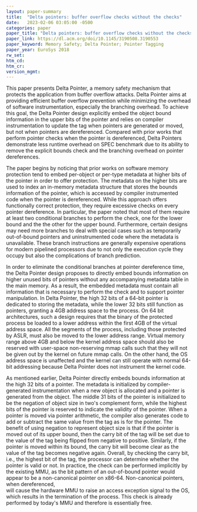 ```yaml
---
layout: paper-summary
title:  "Delta pointers: buffer overflow checks without the checks"
date:   2023-02-06 03:05:00 -0500
categories: paper
paper_title: "Delta pointers: buffer overflow checks without the checks"
paper_link: https://dl.acm.org/doi/10.1145/3190508.3190553
paper_keyword: Memory Safety; Delta Pointer; Pointer Tagging
paper_year: EuroSys 2018
rw_set:
htm_cd:
htm_cr:
version_mgmt:
---
```


This paper presents Delta Pointer, a memory safety mechanism that protects the application from buffer overflow attacks.
Delta Pointer aims at providing efficient buffer overflow prevention while minimizing the overhead of software 
instrumentation, especially the branching overhead. To achieve this goal, the Delta Pointer design explicitly embed
the object bound information in the upper bits of the pointer and relies on compiler instrumentation to update
the tag when pointers are generated or moved, but not when pointers are dereferenced. Compared with prior works 
that perform pointer checks when the pointer is dereferenced, Delta Pointers demonstrate less runtime overhead 
on SPEC benchmark due to its ability to remove the explicit bounds check and the branching overhead on pointer
dereferences.

The paper begins by noticing that prior works on software memory protection tend to embed per-object or 
per-type metadata at higher bits of the pointer in order to offer protection. The metadata on the higher bits are 
used to index an in-memory metadata structure that stores the bounds information of the pointer, which is accessed 
by compiler instrumented code when the pointer is dereferenced. While this approach offers functionally correct
protection, they require excessive checks on every pointer dereference. In particular, the paper noted that 
most of them require at least two conditional branches to perform the check, one for the lower bound and the 
the other for the upper bound. Furthermore, certain designs may need more branches to deal with special cases 
such as temporarily out-of-bound pointers and uninstrumented code where the metadata is unavailable. 
These branch instructions are generally expensive operations for modern pipelined processors due to not only 
the execution cycle they occupy but also the complications of branch prediction.

In order to eliminate the conditional branches at pointer dereference time, the Delta Pointer design proposes to
directly embed bounds information on higher unused bits of pointers without any accompanying metadata table
in the main memory. As a result, the embedded metadata must contain all information that is necessary to perform
the check and to support pointer manipulation. In Delta Pointer, the high 32 bits of a 64-bit pointer is dedicated
to storing the metadata, while the lower 32 bits still function as pointers, granting a 4GB address space to the
process. On 64 bit architectures, such a design requires that the binary of the protected process be loaded to
a lower address within the first 4GB of the virtual address space. All the segments of the process, including those
protected by ASLR, must also be moved to the lower address range. Virtual memory range above 4GB and below the kernel
address space should also be reserved with user-space non-reserving mmap calls such that they will not be given out
by the kernel on future mmap calls. On the other hand, the OS address space is unaffected and the kernel can still 
operate with normal 64-bit addressing because Delta Pointer does not instrument the kernel code.

As mentioned earlier, Delta Pointer directly embeds bounds information at the high 32 bits of a pointer.
The metadata is initialized by compiler-generated instrumentation when a new object is allocated and a pointer 
is generated from the object.
The middle 31 bits of the pointer is initialized to be the negation of object size in two's complement form,
while the highest bits of the pointer is reserved to indicate the validity of the pointer.
When a pointer is moved via pointer arithmetic, the compiler also generates code to add or subtract the
same value from the tag as is for the pointer.
The benefit of using negation to represent object size is that if the pointer is moved out of its upper bound, then
the carry bit of the tag will be set due to the value of the tag being flipped from negative to positive.
Similarly, if the pointer is moved within its bound, the carry bit will become clear as the value of the tag becomes 
negative again.
Overall, by checking the carry bit, i.e., the highest bit of the tag, the processor can determine whether the pointer
is valid or not. In practice, the check can be performed implicitly by the existing MMU, as the bit pattern of an
out-of-bound pointer would appear to be a non-canonical pointer on x86-64. Non-canonical pointers, when dereferenced,  
will cause the hardware MMU to raise an access exception signal to the OS, which results in the termination of the 
process. This check is already performed by today's MMU and therefore is essentially free.
